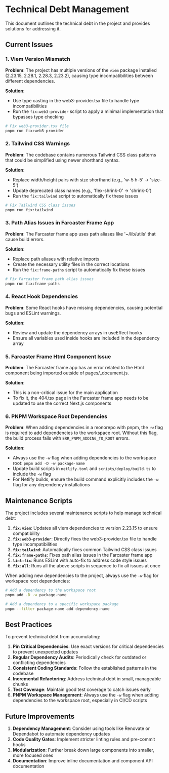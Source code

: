 # Technical Debt Management

This document outlines the technical debt in the project and provides solutions for addressing it.

## Current Issues

### 1. Viem Version Mismatch

**Problem**: The project has multiple versions of the `viem` package installed (2.23.15, 2.28.1, 2.28.3, 2.23.2), causing type incompatibilities between different dependencies.

**Solution**:

- Use type casting in the web3-provider.tsx file to handle type incompatibilities
- Run the `fix:web3-provider` script to apply a minimal implementation that bypasses type checking

```bash
# Fix web3-provider.tsx file
pnpm run fix:web3-provider
```

### 2. Tailwind CSS Warnings

**Problem**: The codebase contains numerous Tailwind CSS class patterns that could be simplified using newer shorthand syntax.

**Solution**:

- Replace width/height pairs with size shorthand (e.g., 'w-5 h-5' -> 'size-5')
- Update deprecated class names (e.g., 'flex-shrink-0' -> 'shrink-0')
- Run the `fix:tailwind` script to automatically fix these issues

```bash
# Fix Tailwind CSS class issues
pnpm run fix:tailwind
```

### 3. Path Alias Issues in Farcaster Frame App

**Problem**: The Farcaster frame app uses path aliases like '~/lib/utils' that cause build errors.

**Solution**:

- Replace path aliases with relative imports
- Create the necessary utility files in the correct locations
- Run the `fix:frame-paths` script to automatically fix these issues

```bash
# Fix Farcaster frame path alias issues
pnpm run fix:frame-paths
```

### 4. React Hook Dependencies

**Problem**: Some React hooks have missing dependencies, causing potential bugs and ESLint warnings.

**Solution**:

- Review and update the dependency arrays in useEffect hooks
- Ensure all variables used inside hooks are included in the dependency array

### 5. Farcaster Frame Html Component Issue

**Problem**: The Farcaster frame app has an error related to the Html component being imported outside of pages/\_document.js.

**Solution**:

- This is a non-critical issue for the main application
- To fix it, the 404.tsx page in the Farcaster frame app needs to be updated to use the correct Next.js components

### 6. PNPM Workspace Root Dependencies

**Problem**: When adding dependencies in a monorepo with pnpm, the `-w` flag is required to add dependencies to the workspace root. Without this flag, the build process fails with `ERR_PNPM_ADDING_TO_ROOT` errors.

**Solution**:

- Always use the `-w` flag when adding dependencies to the workspace root: `pnpm add -D -w package-name`
- Update build scripts in `netlify.toml` and `scripts/deploy/build.ts` to include the `-w` flag
- For Netlify builds, ensure the build command explicitly includes the `-w` flag for any dependency installations

## Maintenance Scripts

The project includes several maintenance scripts to help manage technical debt:

1. **`fix:viem`**: Updates all viem dependencies to version 2.23.15 to ensure compatibility
2. **`fix:web3-provider`**: Directly fixes the web3-provider.tsx file to handle type incompatibilities
3. **`fix:tailwind`**: Automatically fixes common Tailwind CSS class issues
4. **`fix:frame-paths`**: Fixes path alias issues in the Farcaster frame app
5. **`lint:fix`**: Runs ESLint with auto-fix to address code style issues
6. **`fix:all`**: Runs all the above scripts in sequence to fix all issues at once

When adding new dependencies to the project, always use the `-w` flag for workspace root dependencies:

```bash
# Add a dependency to the workspace root
pnpm add -D -w package-name

# Add a dependency to a specific workspace package
pnpm --filter package-name add dependency-name
```

## Best Practices

To prevent technical debt from accumulating:

1. **Pin Critical Dependencies**: Use exact versions for critical dependencies to prevent unexpected updates
2. **Regular Dependency Audits**: Periodically check for outdated or conflicting dependencies
3. **Consistent Coding Standards**: Follow the established patterns in the codebase
4. **Incremental Refactoring**: Address technical debt in small, manageable chunks
5. **Test Coverage**: Maintain good test coverage to catch issues early
6. **PNPM Workspace Management**: Always use the `-w` flag when adding dependencies to the workspace root, especially in CI/CD scripts

## Future Improvements

1. **Dependency Management**: Consider using tools like Renovate or Dependabot to automate dependency updates
2. **Code Quality Gates**: Implement stricter linting rules and pre-commit hooks
3. **Modularization**: Further break down large components into smaller, more focused ones
4. **Documentation**: Improve inline documentation and component API documentation
